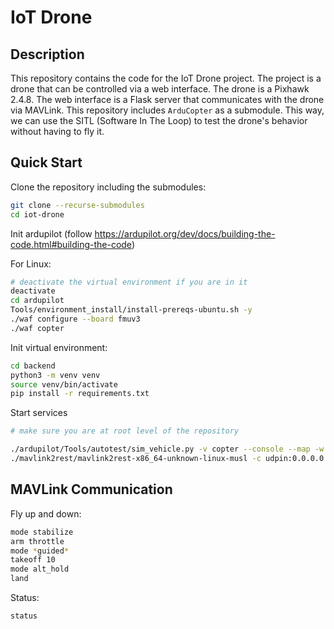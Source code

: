 # IoT Drone

## Description

This repository contains the code for the IoT Drone project. The project is a drone that can be controlled via a web interface. The drone is a Pixhawk 2.4.8. The web interface is a Flask server that communicates with the drone via MAVLink.
This repository includes `ArduCopter` as a submodule. This way, we can use the SITL (Software In The Loop) to test the drone's behavior without having to fly it.

## Quick Start

Clone the repository including the submodules:

```sh
git clone --recurse-submodules
cd iot-drone
```

Init ardupilot (follow https://ardupilot.org/dev/docs/building-the-code.html#building-the-code)

For Linux:

```sh
# deactivate the virtual environment if you are in it
deactivate
cd ardupilot
Tools/environment_install/install-prereqs-ubuntu.sh -y
./waf configure --board fmuv3
./waf copter
```

Init virtual environment:

```sh
cd backend
python3 -m venv venv
source venv/bin/activate
pip install -r requirements.txt
```

Start services

```sh
# make sure you are at root level of the repository

./ardupilot/Tools/autotest/sim_vehicle.py -v copter --console --map -w --out 127.0.0.1:14550 --out 127.0.0.1:14551 &
./mavlink2rest/mavlink2rest-x86_64-unknown-linux-musl -c udpin:0.0.0.0:14551
```

## MAVLink Communication

Fly up and down:

```sh
mode stabilize
arm throttle
mode *guided*
takeoff 10
mode alt_hold
land
```

Status:

```sh
status
```

